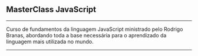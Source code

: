 ## MasterClass JavaScript

---

Curso de fundamentos da linguagem JavaScript ministrado pelo Rodrigo Branas, abordando toda a base necessária para o aprendizado da linguagem mais utilizada no mundo.

---




